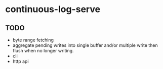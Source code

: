 # continuous-log-serve

## TODO
  - byte range fetching
  - aggregate pending writes into single buffer and/or multiple write
    then flush when no longer writing.
  - cli
  - http api
